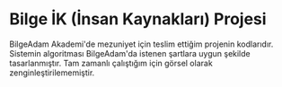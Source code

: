 # Bilge İK (İnsan Kaynakları) Projesi

BilgeAdam Akademi'de mezuniyet için teslim ettiğim projenin kodlarıdır. Sistemin algoritması BilgeAdam'da istenen şartlara uygun şekilde tasarlanmıştır. Tam zamanlı çalıştığım için görsel olarak zenginleştirilememiştir.

